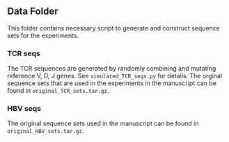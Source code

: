 ## Data Folder

This folder contains necessary script to generate and construct sequence sets for the experiments. 

### TCR seqs
The TCR sequences are generated by randomly combining and mutating reference V, D, J genes. See `simulated_TCR_seqs.py` for details. The orginal sequence sets that are used in the experiments in the manuscript can be found in `original_TCR_sets.tar.gz`.

### HBV seqs
The original sequence sets used in the manuscript can be found in `original_HBV_sets.tar.gz`.

